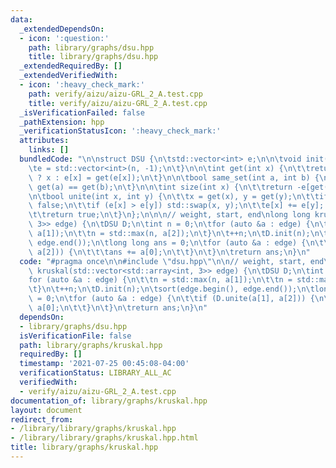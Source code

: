 ```yaml
---
data:
  _extendedDependsOn:
  - icon: ':question:'
    path: library/graphs/dsu.hpp
    title: library/graphs/dsu.hpp
  _extendedRequiredBy: []
  _extendedVerifiedWith:
  - icon: ':heavy_check_mark:'
    path: verify/aizu/aizu-GRL_2_A.test.cpp
    title: verify/aizu/aizu-GRL_2_A.test.cpp
  _isVerificationFailed: false
  _pathExtension: hpp
  _verificationStatusIcon: ':heavy_check_mark:'
  attributes:
    links: []
  bundledCode: "\n\nstruct DSU {\n\tstd::vector<int> e;\n\n\tvoid init(int n) {\n\t\
    \te = std::vector<int>(n, -1);\n\t}\n\n\tint get(int x) {\n\t\treturn e[x] < 0\
    \ ? x : e[x] = get(e[x]);\n\t}\n\n\tbool same_set(int a, int b) {\n\t\treturn\
    \ get(a) == get(b);\n\t}\n\n\tint size(int x) {\n\t\treturn -e[get(x)];\n\t}\n\
    \n\tbool unite(int x, int y) {\n\t\tx = get(x), y = get(y);\n\t\tif (x == y) return\
    \ false;\n\t\tif (e[x] > e[y]) std::swap(x, y);\n\t\te[x] += e[y]; e[y] = x;\n\
    \t\treturn true;\n\t}\n};\n\n\n// weight, start, end\nlong long kruskal(std::vector<std::array<int,\
    \ 3>> edge) {\n\tDSU D;\n\tint n = 0;\n\tfor (auto &a : edge) {\n\t\tn = std::max(n,\
    \ a[1]);\n\t\tn = std::max(n, a[2]);\n\t}\n\t++n;\n\tD.init(n);\n\tsort(edge.begin(),\
    \ edge.end());\n\tlong long ans = 0;\n\tfor (auto &a : edge) {\n\t\tif (D.unite(a[1],\
    \ a[2])) {\n\t\t\tans += a[0];\n\t\t}\n\t}\n\treturn ans;\n}\n"
  code: "#pragma once\n\n#include \"dsu.hpp\"\n\n// weight, start, end\nlong long\
    \ kruskal(std::vector<std::array<int, 3>> edge) {\n\tDSU D;\n\tint n = 0;\n\t\
    for (auto &a : edge) {\n\t\tn = std::max(n, a[1]);\n\t\tn = std::max(n, a[2]);\n\
    \t}\n\t++n;\n\tD.init(n);\n\tsort(edge.begin(), edge.end());\n\tlong long ans\
    \ = 0;\n\tfor (auto &a : edge) {\n\t\tif (D.unite(a[1], a[2])) {\n\t\t\tans +=\
    \ a[0];\n\t\t}\n\t}\n\treturn ans;\n}\n"
  dependsOn:
  - library/graphs/dsu.hpp
  isVerificationFile: false
  path: library/graphs/kruskal.hpp
  requiredBy: []
  timestamp: '2021-07-25 00:45:08-04:00'
  verificationStatus: LIBRARY_ALL_AC
  verifiedWith:
  - verify/aizu/aizu-GRL_2_A.test.cpp
documentation_of: library/graphs/kruskal.hpp
layout: document
redirect_from:
- /library/library/graphs/kruskal.hpp
- /library/library/graphs/kruskal.hpp.html
title: library/graphs/kruskal.hpp
---
```

